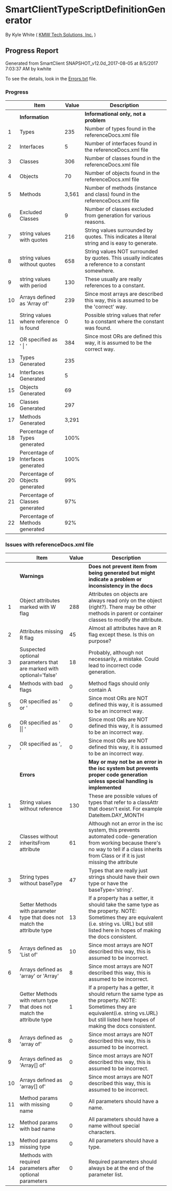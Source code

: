 # SmartClientTypeScriptDefinitionGenerator 

By Kyle White ( [KMW Tech Solutions, Inc.](http://kmwTech.com/) )

## Progress Report
 
Generated from SmartClient SNAPSHOT_v12.0d_2017-08-05 at 8/5/2017 7:03:37 AM by kwhite

To see the details, look in the [Errors.txt](./Errors.txt) file.

### Progress

|   |Item|Value|Description|
|---|--- |---  |---        |
||**Information**||**Informational only, not a problem**|
|1|Types|235|Number of types found in the referenceDocs.xml file|
|2|Interfaces|5|Number of interfaces found in the referenceDocs.xml file|
|3|Classes|306|Number of classes found in the referenceDocs.xml file|
|4|Objects|70|Number of objects found in the referenceDocs.xml file|
|5|Methods|3,561|Number of methods (instance and class) found in the referenceDocs.xml file|
|6|Excluded Classes|9|Number of classes excluded from generation for various reasons.|
|7|string values with quotes|216|String values surrounded by quotes. This indicates a literal string and is easy to generate.|
|8|string values without quotes|658|String values NOT surrounded by quotes. This usually indicates a reference to a constant somewhere.|
|9|string values with period|130|These usually are really references to a constant.|
|10|Arrays defined as 'Array of'|239|Since most arrays are described this way, this is assumed to be the 'correct' way.|
|11|String values where reference is found|0|Possible string values that refer to a constant where the constant was found.|
|12|OR specified as ' \| '|384|Since most ORs are defined this way, it is assumed to be the correct way.|
|13|Types Generated|235||
|14|Interfaces Generated|5||
|15|Objects Generated|69||
|16|Classes Generated|297||
|17|Methods Generated|3,291||
|18|Percentage of Types generated|100%||
|19|Percentage of Interfaces generated|100%||
|20|Percentage of Objects generated|99%||
|21|Percentage of Classes generated|97%||
|22|Percentage of Methods generated|92%||


### Issues with referenceDocs.xml file


|   |Item|Value|Description|
|---|--- |---  |---        |
||**Warnings**||**Does not prevent item from being generated but might indicate a problem or inconsistency in the docs**|
|1|Object attributes marked with W flag|288|Attributes on objects are always read only on the object (right?). There may be other methods in parent or container classes to modify the attribute.|
|2|Attributes missing R flag|45|Almost all attributes have an R flag except these. Is this on purpose?|
|3|Suspected optional parameters that are marked with optional='false'|18|Probably, although not necessarily, a mistake. Could lead to incorrect code generation.|
|4|Methods with bad flags|0|Method flags should only contain A|
|5|OR specified as ' or '|0|Since most ORs are NOT defined this way, it is assumed to be an incorrect way.|
|6|OR specified as ' \|\| '|0|Since most ORs are NOT defined this way, it is assumed to be an incorrect way.|
|7|OR specified as ', '|0|Since most ORs are NOT defined this way, it is assumed to be an incorrect way.|
||**Errors**||**May or may not be an error in the isc system but prevents proper code generation unless special handling is implemented**|
|1|String values without reference|130|These are possible values of types that refer to a classAttr that doesn't exist. For example DateItem.DAY_MONTH|
|2|Classes without inheritsFrom attribute|61|Although not an error in the isc system, this prevents automated code-generation from working because there's no way to tell if a class inherits from Class or if it is just missing the attribute|
|3|String types without baseType|47|Types that are really just strings should have their own type or have the baseType='string'.|
|4|Setter Methods with parameter type that does not match the attribute type|13|If a property has a setter, it should take the same type as the property. NOTE: Sometimes they are equivalent (i.e. string vs. URL) but still listed here in hopes of making the docs consistent.|
|5|Arrays defined as 'List of'|10|Since most arrays are NOT described this way, this is assumed to be incorrect.|
|6|Arrays defined as 'array' or 'Array'|8|Since most arrays are NOT described this way, this is assumed to be incorrect.|
|7|Getter Methods with return type that does not match the attribute type|1|If a property has a getter, it should return the same type as the property. NOTE: Sometimes they are equivalent(i.e. string vs.URL) but still listed here hopes of making the docs consistent.|
|8|Arrays defined as 'array of'|0|Since most arrays are NOT described this way, this is assumed to be incorrect.|
|9|Arrays defined as 'Array[] of'|0|Since most arrays are NOT described this way, this is assumed to be incorrect.|
|10|Arrays defined as 'array[] of'|0|Since most arrays are NOT described this way, this is assumed to be incorrect.|
|11|Method params with missing name|0|All parameters should have a name.|
|12|Method params with bad name|0|All parameters should have a name without special characters.|
|13|Method params missing type|0|All parameters should have a type.|
|14|Methods with required parameters after optional parameters|0|Required parameters should always be at the end of the parameter list.|
